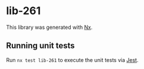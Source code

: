 # lib-261

This library was generated with [Nx](https://nx.dev).

## Running unit tests

Run `nx test lib-261` to execute the unit tests via [Jest](https://jestjs.io).

